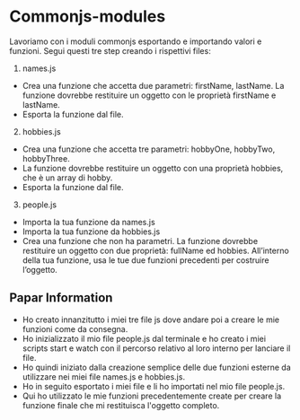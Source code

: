 Commonjs-modules
===
Lavoriamo con i moduli commonjs esportando e importando valori e funzioni. Segui questi tre step creando i rispettivi files:

1.  names.js
 - Crea una funzione che accetta due parametri: firstName, lastName. La funzione dovrebbe restituire un oggetto con le proprietà firstName e lastName.
 - Esporta la funzione dal file.
2. hobbies.js
 - Crea una funzione che accetta tre parametri: hobbyOne, hobbyTwo, hobbyThree. 
 - La funzione dovrebbe restituire un oggetto con una proprietà hobbies, che è un array di hobby.
 -  Esporta la funzione dal file.
3. people.js
 -  Importa la tua funzione da names.js
 -  Importa la tua funzione da hobbies.js
 -  Crea una funzione che non ha parametri. La funzione dovrebbe restituire un oggetto con due proprietà: fullName ed hobbies. All’interno della tua funzione, usa le tue due funzioni precedenti per costruire l’oggetto.

## Papar Information
- Ho creato innanzitutto i miei tre file js dove andare poi a creare le mie funzioni come da consegna.
- Ho inizializzato il mio file people.js dal terminale e ho creato i miei scripts start e watch con il percorso relativo al loro interno per lanciare il file.
- Ho quindi iniziato dalla creazione semplice delle due funzioni esterne da utilizzare nei miei file names.js e hobbies.js.
- Ho in seguito esportato i miei file e li ho importati nel mio file people.js.
- Qui ho utilizzato le mie funzioni precedentemente create per creare la funzione finale che mi restituisca l'oggetto completo.